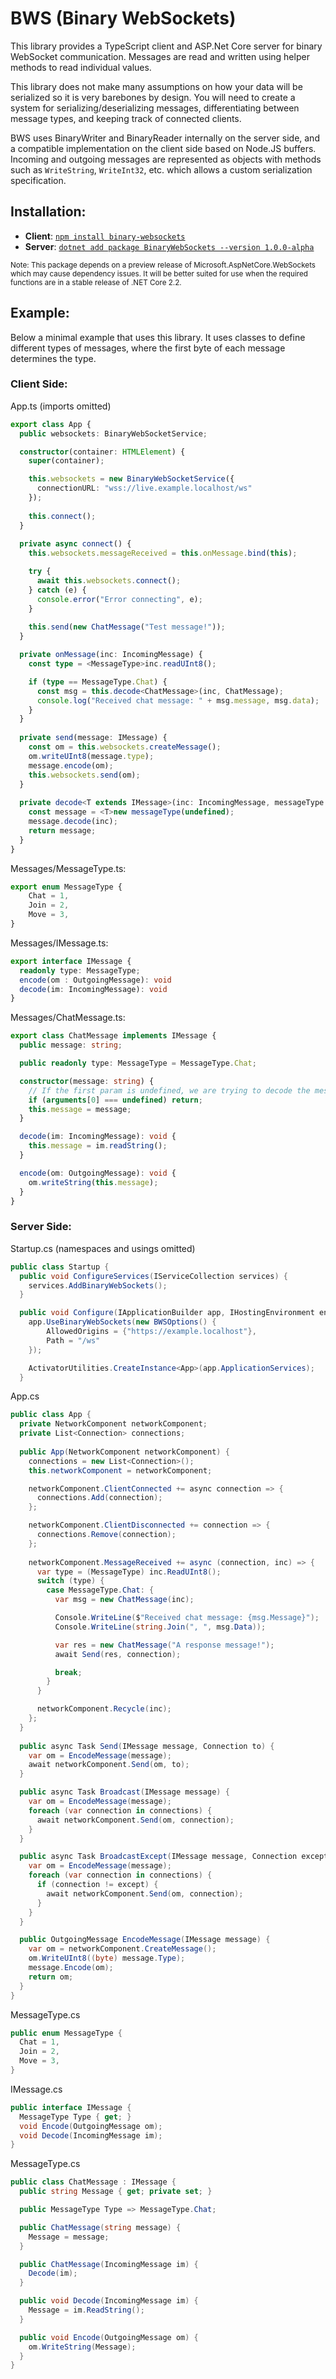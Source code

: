 # BWS (Binary WebSockets)

This library provides a TypeScript client and ASP.Net Core server for binary WebSocket communication. Messages are read and written using helper methods to read individual values. 

This library does not make many assumptions on how your data will be serialized so it is very barebones by design. You will need to create a system for serializing/deserializing messages, differentiating between message types, and keeping track of connected clients.

BWS uses BinaryWriter and BinaryReader internally on the server side, and a compatible implementation on the client side based on Node.JS buffers. Incoming and outgoing messages are represented as objects with methods such as `WriteString`, `WriteInt32`, etc. which allows a custom serialization specification.

## Installation:

- **Client**: [`npm install binary-websockets`](https://www.npmjs.com/package/binary-websockets)
- **Server**: [`dotnet add package BinaryWebSockets --version 1.0.0-alpha`](https://www.nuget.org/packages/BinaryWebSockets/) 

<sup>Note: This package depends on a preview release of Microsoft.AspNetCore.WebSockets which may cause dependency issues. It will be better suited for use when the required functions are in a stable release of .NET Core 2.2.</sup>

## Example:
Below a minimal example that uses this library. It uses classes to define different types of messages, where the first byte of each message determines the type.

### Client Side:

App.ts (imports omitted)
```ts
export class App {
  public websockets: BinaryWebSocketService;

  constructor(container: HTMLElement) {
    super(container);

    this.websockets = new BinaryWebSocketService({
      connectionURL: "wss://live.example.localhost/ws"
    });
    
    this.connect();
  }
    
  private async connect() {
    this.websockets.messageReceived = this.onMessage.bind(this);

    try {
      await this.websockets.connect();
    } catch (e) {
      console.error("Error connecting", e);
    }
    
    this.send(new ChatMessage("Test message!"));
  }

  private onMessage(inc: IncomingMessage) {
    const type = <MessageType>inc.readUInt8();

    if (type == MessageType.Chat) {
      const msg = this.decode<ChatMessage>(inc, ChatMessage);
      console.log("Received chat message: " + msg.message, msg.data);
    }
  }
  
  private send(message: IMessage) {
    const om = this.websockets.createMessage();
    om.writeUInt8(message.type);
    message.encode(om);
    this.websockets.send(om);
  }
  
  private decode<T extends IMessage>(inc: IncomingMessage, messageType: new (...params: any[]) => T): T {
    const message = <T>new messageType(undefined);
    message.decode(inc);
    return message;
  }
}
```

Messages/MessageType.ts:
```ts
export enum MessageType {
    Chat = 1,
    Join = 2,
    Move = 3,
}
```

Messages/IMessage.ts:
```ts
export interface IMessage {
  readonly type: MessageType;
  encode(om : OutgoingMessage): void
  decode(im: IncomingMessage): void 
}
```

Messages/ChatMessage.ts:
```ts
export class ChatMessage implements IMessage {
  public message: string;

  public readonly type: MessageType = MessageType.Chat;

  constructor(message: string) {
    // If the first param is undefined, we are trying to decode the message and just need to create an empty instance of it.
    if (arguments[0] === undefined) return;
    this.message = message;
  }

  decode(im: IncomingMessage): void {
    this.message = im.readString();
  }

  encode(om: OutgoingMessage): void {
    om.writeString(this.message);
  }
}
```

### Server Side:

Startup.cs (namespaces and usings omitted)
```cs
public class Startup {
  public void ConfigureServices(IServiceCollection services) {
    services.AddBinaryWebSockets();
  }

  public void Configure(IApplicationBuilder app, IHostingEnvironment env) {
    app.UseBinaryWebSockets(new BWSOptions() {
        AllowedOrigins = {"https://example.localhost"},
        Path = "/ws"
    });

    ActivatorUtilities.CreateInstance<App>(app.ApplicationServices);
  }
```

App.cs
```cs
public class App {
  private NetworkComponent networkComponent;
  private List<Connection> connections;
  
  public App(NetworkComponent networkComponent) {
    connections = new List<Connection>();
    this.networkComponent = networkComponent;

    networkComponent.ClientConnected += async connection => {
      connections.Add(connection);
    };

    networkComponent.ClientDisconnected += connection => {
      connections.Remove(connection);
    };
    
    networkComponent.MessageReceived += async (connection, inc) => {
      var type = (MessageType) inc.ReadUInt8();
      switch (type) {
        case MessageType.Chat: {
          var msg = new ChatMessage(inc);

          Console.WriteLine($"Received chat message: {msg.Message}");
          Console.WriteLine(string.Join(", ", msg.Data));

          var res = new ChatMessage("A response message!");
          await Send(res, connection);

          break;
        }
      }

      networkComponent.Recycle(inc);
    };
  }
  
  public async Task Send(IMessage message, Connection to) {
    var om = EncodeMessage(message);
    await networkComponent.Send(om, to);
  }

  public async Task Broadcast(IMessage message) {
    var om = EncodeMessage(message);
    foreach (var connection in connections) {
      await networkComponent.Send(om, connection);
    }
  }

  public async Task BroadcastExcept(IMessage message, Connection except) {
    var om = EncodeMessage(message);
    foreach (var connection in connections) {
      if (connection != except) {
        await networkComponent.Send(om, connection);
      }
    }
  }

  public OutgoingMessage EncodeMessage(IMessage message) {
    var om = networkComponent.CreateMessage();
    om.WriteUInt8((byte) message.Type);
    message.Encode(om);
    return om;
  }   
}

```

MessageType.cs
```cs
public enum MessageType {
  Chat = 1,
  Join = 2,
  Move = 3,
}
```

IMessage.cs
```cs
public interface IMessage {
  MessageType Type { get; }
  void Encode(OutgoingMessage om);
  void Decode(IncomingMessage im);
}
```

MessageType.cs
```cs
public class ChatMessage : IMessage {
  public string Message { get; private set; }

  public MessageType Type => MessageType.Chat;

  public ChatMessage(string message) {
    Message = message;
  }

  public ChatMessage(IncomingMessage im) {
    Decode(im);
  }

  public void Decode(IncomingMessage im) {
    Message = im.ReadString();
  }

  public void Encode(OutgoingMessage om) {
    om.WriteString(Message);
  }
}
```
